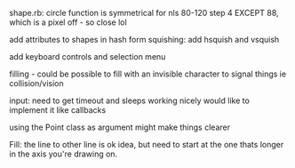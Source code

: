 shape.rb:
circle function is symmetrical for nls 80-120 step 4
EXCEPT 88, which is a pixel off - so close lol

add attributes to shapes in hash form
squishing: add hsquish and vsquish

add keyboard controls and selection menu

filling - could be possible to fill with an invisible
character to signal things ie collision/vision

input: need to get timeout and sleeps working nicely
would like to implement it like callbacks

using the Point class as argument might make things
clearer

Fill: the line to other line is ok idea, but need to
start at the one thats longer in the axis you're
drawing on.


